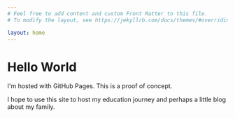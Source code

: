 ```yaml
---
# Feel free to add content and custom Front Matter to this file.
# To modify the layout, see https://jekyllrb.com/docs/themes/#overriding-theme-defaults

layout: home
---
```

<html>
<body>
	<h1>Hello World</h1>
	<p>I'm hosted with GitHub Pages. This is a proof of concept.</p>
	<p>I hope to use this site to host my education journey and perhaps a little blog about my family.</p>
</body>
</html>